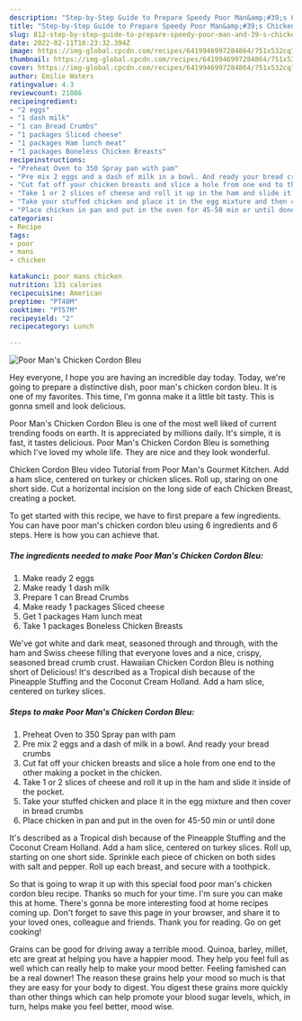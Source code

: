 ```yaml
---
description: "Step-by-Step Guide to Prepare Speedy Poor Man&amp;#39;s Chicken Cordon Bleu"
title: "Step-by-Step Guide to Prepare Speedy Poor Man&amp;#39;s Chicken Cordon Bleu"
slug: 812-step-by-step-guide-to-prepare-speedy-poor-man-and-39-s-chicken-cordon-bleu
date: 2022-02-11T16:23:32.394Z
image: https://img-global.cpcdn.com/recipes/6419946997284864/751x532cq70/poor-mans-chicken-cordon-bleu-recipe-main-photo.jpg
thumbnail: https://img-global.cpcdn.com/recipes/6419946997284864/751x532cq70/poor-mans-chicken-cordon-bleu-recipe-main-photo.jpg
cover: https://img-global.cpcdn.com/recipes/6419946997284864/751x532cq70/poor-mans-chicken-cordon-bleu-recipe-main-photo.jpg
author: Emilie Waters
ratingvalue: 4.3
reviewcount: 21086
recipeingredient:
- "2 eggs"
- "1 dash milk"
- "1 can Bread Crumbs"
- "1 packages Sliced cheese"
- "1 packages Ham lunch meat"
- "1 packages Boneless Chicken Breasts"
recipeinstructions:
- "Preheat Oven to 350 Spray pan with pam"
- "Pre mix 2 eggs and a dash of milk in a bowl. And ready your bread crumbs"
- "Cut fat off your chicken breasts and slice a hole from one end to the other making a pocket in the chicken."
- "Take 1 or 2 slices of cheese and roll it up in the ham and slide it inside of the pocket."
- "Take your stuffed chicken and place it in the egg mixture and then cover in bread crumbs"
- "Place chicken in pan and put in the oven for 45-50 min or until done"
categories:
- Recipe
tags:
- poor
- mans
- chicken

katakunci: poor mans chicken 
nutrition: 131 calories
recipecuisine: American
preptime: "PT40M"
cooktime: "PT57M"
recipeyield: "2"
recipecategory: Lunch

---
```



![Poor Man&#39;s Chicken Cordon Bleu](https://img-global.cpcdn.com/recipes/6419946997284864/751x532cq70/poor-mans-chicken-cordon-bleu-recipe-main-photo.jpg)

Hey everyone, I hope you are having an incredible day today. Today, we're going to prepare a distinctive dish, poor man&#39;s chicken cordon bleu. It is one of my favorites. This time, I'm gonna make it a little bit tasty. This is gonna smell and look delicious.

Poor Man&#39;s Chicken Cordon Bleu is one of the most well liked of current trending foods on earth. It is appreciated by millions daily. It's simple, it is fast, it tastes delicious. Poor Man&#39;s Chicken Cordon Bleu is something which I've loved my whole life. They are nice and they look wonderful.

Chicken Cordon Bleu video Tutorial from Poor Man&#39;s Gourmet Kitchen. Add a ham slice, centered on turkey or chicken slices. Roll up, staring on one short side. Cut a horizontal incision on the long side of each Chicken Breast, creating a pocket.


To get started with this recipe, we have to first prepare a few ingredients. You can have poor man&#39;s chicken cordon bleu using 6 ingredients and 6 steps. Here is how you can achieve that.

<!--inarticleads1-->

##### The ingredients needed to make Poor Man&#39;s Chicken Cordon Bleu:

1. Make ready 2 eggs
1. Make ready 1 dash milk
1. Prepare 1 can Bread Crumbs
1. Make ready 1 packages Sliced cheese
1. Get 1 packages Ham lunch meat
1. Take 1 packages Boneless Chicken Breasts


We&#39;ve got white and dark meat, seasoned through and through, with the ham and Swiss cheese filling that everyone loves and a nice, crispy, seasoned bread crumb crust. Hawaiian Chicken Cordon Bleu is nothing short of Delicious! It&#39;s described as a Tropical dish because of the Pineapple Stuffing and the Coconut Cream Holland. Add a ham slice, centered on turkey slices. 

<!--inarticleads2-->

##### Steps to make Poor Man&#39;s Chicken Cordon Bleu:

1. Preheat Oven to 350 Spray pan with pam
1. Pre mix 2 eggs and a dash of milk in a bowl. And ready your bread crumbs
1. Cut fat off your chicken breasts and slice a hole from one end to the other making a pocket in the chicken.
1. Take 1 or 2 slices of cheese and roll it up in the ham and slide it inside of the pocket.
1. Take your stuffed chicken and place it in the egg mixture and then cover in bread crumbs
1. Place chicken in pan and put in the oven for 45-50 min or until done


It&#39;s described as a Tropical dish because of the Pineapple Stuffing and the Coconut Cream Holland. Add a ham slice, centered on turkey slices. Roll up, starting on one short side. Sprinkle each piece of chicken on both sides with salt and pepper. Roll up each breast, and secure with a toothpick. 

So that is going to wrap it up with this special food poor man&#39;s chicken cordon bleu recipe. Thanks so much for your time. I'm sure you can make this at home. There's gonna be more interesting food at home recipes coming up. Don't forget to save this page in your browser, and share it to your loved ones, colleague and friends. Thank you for reading. Go on get cooking!

Grains can be good for driving away a terrible mood. Quinoa, barley, millet, etc are great at helping you have a happier mood. They help you feel full as well which can really help to make your mood better. Feeling famished can be a real downer! The reason these grains help your mood so much is that they are easy for your body to digest. You digest these grains more quickly than other things which can help promote your blood sugar levels, which, in turn, helps make you feel better, mood wise.
